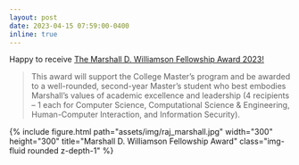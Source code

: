 ```yaml
---
layout: post
date: 2023-04-15 07:59:00-0400
inline: true
---
```

Happy to receive [The Marshall D. Williamson Fellowship Award 2023!](https://www.cc.gatech.edu/news/college-awards-exceptional-scs-faculty-students)
> This award will support the College Master’s program and be awarded to a well-rounded, second-year Master’s student who best embodies Marshall’s values of academic excellence and leadership (4 recipients – 1 each for Computer Science, Computational Science & Engineering, Human-Computer Interaction, and Information Security).

<!-- ![alt text](https://github.com/Raj-Sanjay-Shah/raj-sanjay-shah.github.io/tree/master/assets/img/raj_marshall.jpg) -->

<div class="row">
    <div class="col-sm mt-3 mt-md-0">
        {% include figure.html path="assets/img/raj_marshall.jpg" width="300" height="300" title="Marshall D. Williamson Fellowship Award" class="img-fluid rounded z-depth-1" %}
    </div>
</div>
